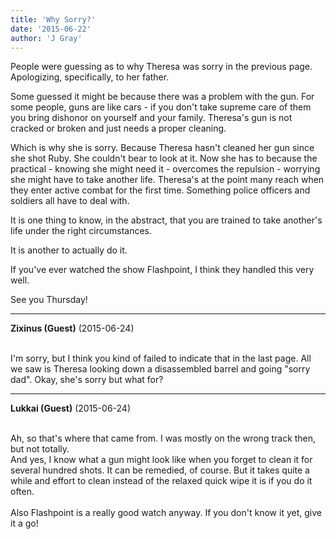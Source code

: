 ```yaml
---
title: 'Why Sorry?'
date: '2015-06-22'
author: 'J Gray'
---
```


<p>People were guessing as to why Theresa was sorry in the previous page. Apologizing, specifically, to her father.</p><p>Some guessed it might be because there was a problem with the gun. For some people, guns are like cars - if you don't take supreme care of them you bring dishonor on yourself and your family. Theresa's gun is not cracked or broken and just needs a proper cleaning.</p><p>Which is why she is sorry. Because Theresa hasn't cleaned her gun since she shot Ruby. She couldn't bear to look at it. Now she has to because the practical - knowing she might need it - overcomes the repulsion - worrying she might have to take another life. Theresa's at the point many reach when they enter active combat for the first time. Something police officers and soldiers all have to deal with.</p><p>It is one thing to know, in the abstract, that you are trained to take another's life under the right circumstances.</p><p>It is another to actually do it.</p><p>If you've ever watched the show Flashpoint, I think they handled this very well. </p><p>See you Thursday!</p>

---
**Zixinus (Guest)** (2015-06-24)

<br> I'm sorry, but I think you kind of failed to indicate that in the last page. All we saw is Theresa looking down a disassembled barrel and going "sorry dad". Okay, she's sorry but what for?<br>

---
**Lukkai (Guest)** (2015-06-24)

<br> Ah, so that's where that came from. I was mostly on the wrong track then, but not totally.<br>And yes, I know what a gun might look like when you forget to clean it for several hundred shots. It can be remedied, of course. But it takes quite a while and effort to clean instead of the relaxed quick wipe it is if you do it often.<br><br>Also Flashpoint is a really good watch anyway. If you don't know it yet, give it a go!<br>

